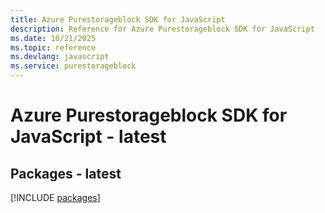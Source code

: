```yaml
---
title: Azure Purestorageblock SDK for JavaScript
description: Reference for Azure Purestorageblock SDK for JavaScript
ms.date: 10/21/2025
ms.topic: reference
ms.devlang: javascript
ms.service: purestorageblock
---
```

# Azure Purestorageblock SDK for JavaScript - latest
## Packages - latest
[!INCLUDE [packages](purestorageblock-index.md)]